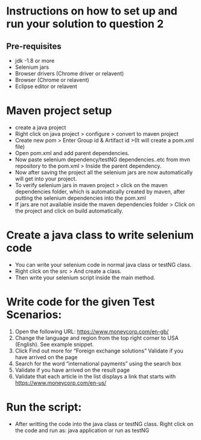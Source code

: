 # Instructions on how to set up and run your solution to question 2
## Pre-requisites
- jdk -1.8 or more
- Selenium jars
- Browser drivers (Chrome driver or relavent) 
- Browser (Chrome or relavent)
- Eclipse editor or relavent

# Maven project setup
- create a java project
- Right click on java project > configure > convert to maven project
- Create new pom > Enter Group id & Artifact id >(It will create a pom.xml file)
- Open pom.xml and add parent dependencies.
- Now paste selenium dependency/testNG dependencies..etc from mvn repository to the pom.xml > Inside the parent dependency.
- Now after saving the project all the selenium jars are now automatically will get into your project.
- To verify selenium jars in maven project > click on the maven dependencies folder, which is automatically created by maven, after putting the selenium dependencies into the pom.xml
- If jars are not available inside the maven dependencies folder > Click on the project and click on build automatically.

# Create a java class to write selenium code
- You can write your selenium code in normal java class or testNG class.
- Right click on the src > And create a class.
- Then write your selenium script inside the main method.

# Write code for the given Test Scenarios:
1.	Open the following URL: https://www.moneycorp.com/en-gb/ 
2.	Change the language and region from the top right corner to USA (English). See example snippet. 
3.	Click Find out more for “Foreign exchange solutions” Validate if you have arrived on the page
4.	Search for the word “international payments” using the search box
5.	Validate if you have arrived on the result page
6.	Validate that each article in the list displays a link that starts with https://www.moneycorp.com/en-us/ 

# Run the script:
- After writting the code into the java class or testNG class. Right click on the code and run as: java application or run as testNG
